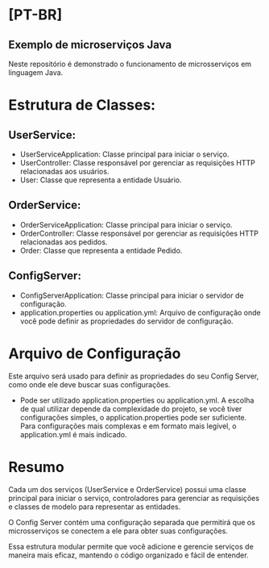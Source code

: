 # [PT-BR]

## Exemplo de microserviços Java

Neste repositório é demonstrado o funcionamento de microsserviços em linguagem Java. 


# Estrutura de Classes:

## UserService:
- UserServiceApplication: Classe principal para iniciar o serviço.
- UserController: Classe responsável por gerenciar as requisições HTTP relacionadas aos usuários.
- User: Classe que representa a entidade Usuário.

## OrderService:
- OrderServiceApplication: Classe principal para iniciar o serviço.
- OrderController: Classe responsável por gerenciar as requisições HTTP relacionadas aos pedidos.
- Order: Classe que representa a entidade Pedido.

## ConfigServer:
- ConfigServerApplication: Classe principal para iniciar o servidor de configuração.
- application.properties ou application.yml: Arquivo de configuração onde você pode definir as propriedades do servidor de configuração.


# Arquivo de Configuração
Este arquivo será usado para definir as propriedades do seu Config Server, como onde ele deve buscar suas configurações.

- Pode ser utilizado application.properties ou application.yml. A escolha de qual utilizar depende da complexidade do projeto, se você tiver configurações simples, o application.properties pode ser suficiente. Para configurações mais complexas e em formato mais legível, o application.yml é mais indicado.


# Resumo
Cada um dos serviços (UserService e OrderService) possui uma classe principal para iniciar o serviço, controladores para gerenciar as requisições e classes de modelo para representar as entidades.

O Config Server contém uma configuração separada que permitirá que os microsserviços se conectem a ele para obter suas configurações.

Essa estrutura modular permite que você adicione e gerencie serviços de maneira mais eficaz, mantendo o código organizado e fácil de entender.